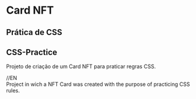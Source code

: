 # Card NFT
## Prática de CSS
## CSS-Practice

Projeto de criação de um Card NFT para praticar regras CSS.

//EN <br>
Project in wich a NFT Card was created with the purpose of practicing CSS rules.
